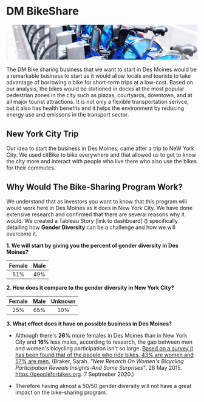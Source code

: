 # DM BikeShare

![](https://github.com/lrincon34/bikesharing/blob/master/images/bikes.JPG)

The DM Bike sharing business that we want to start in Des Moines would be a remarkable business to start as it would allow locals and tourists to take advantage of borrowing a bike for short-term trips at a low-cost. Based on our analysis, the bikes would be stationed in docks at the most popular pedestrian zones in the city such as plazas, courtyards, downtown, and at all major tourist attractions. It is not only a flexible transportation serivce, but it also has health benefits and it helps the environment by reducing energy use and emissons in the transport sector.

## New York City Trip

Our idea to start the business in Des Moines, came after a trip to NeW York City. We used citBike to bike everywhere and that allowed us to get to know the city more and interact with people who live there who also use the bikes for their commutes.

## Why Would The Bike-Sharing Program Work?

We understand that as investors you want to know that this program will would work here in Des Moines as it does in New York City. We have done extensive research and confirmed that there are several reasons why it would. We created a Tableau Story [link to dashboard] () specifically detailing how **Gender Diversity** can be a challenge and how we will overcome it.

**1. We will start by giving you the percent of gender diversity in Des Moines?**

<center>

|Female|Male|
|:------:|:----:|
|51%|49%

</center>

**2. How does it compare to the gender diversity in New York City?**

<center>

|Female|Male|Unknown|
|:------:|:----:|:---:|
|25%|65%|10%|

</center>

**3. What effect does it have on possible business in Des Moines?**
- Although there's **26%** more females in Des Moines than in New York City and **16%** less males, according to research, the gap between men and women's bicycling participation isn't so large. <ins>Based on a survey it has been found that of the people who ride bikes, 43% are women and 57% are men.</ins> (Braker, Sarah. *"New Resarch On Women's Bicycling Participation Reveals Insights-And Some Surprises"*. 28 May 2015. https://peopleforbikes.org. 7 Septmeber 2020.)

- Therefore having almost a 50/50 gender diversity will not have a great impact on the bike-sharing program. 



